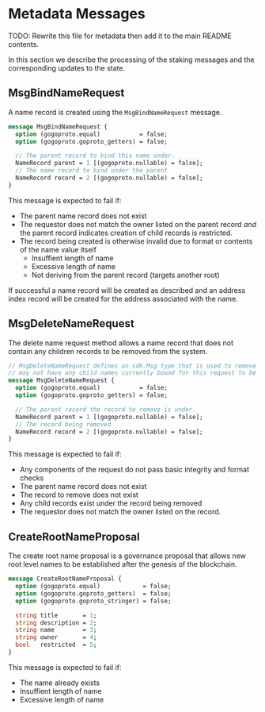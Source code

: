 # Metadata Messages

TODO: Rewrite this file for metadata then add it to the main README contents.

<!-- This was given in slack as example formatting:
# Messages

In this section we describe the processing of the marker messages and the corresponding updates to the state.
All created/modified state objects specified by each message are defined within the 
[state](./02_state_transitions.md) section.

## Msg/AddMarkerRequest

A marker is created using the Add Marker service message.
The created marker can not be directly added in an Active (or Cancelled/Destroyed) status.  Markers
must have a valid supply and denomination value

+++ https://github.com/provenance-io/provenance/blob/2e713a82ac71747e99975a98e902efe01286f591/proto/provenance/marker/v1/tx.proto#L44-L54

+++ https://github.com/provenance-io/provenance/blob/2e713a82ac71747e99975a98e902efe01286f591/proto/provenance/marker/v1/tx.proto#L57
-->



In this section we describe the processing of the staking messages and the corresponding updates to the state.

## MsgBindNameRequest

A name record is created using the `MsgBindNameRequest` message.

```proto
message MsgBindNameRequest {
  option (gogoproto.equal)           = false;
  option (gogoproto.goproto_getters) = false;

  // The parent record to bind this name under.
  NameRecord parent = 1 [(gogoproto.nullable) = false];
  // The name record to bind under the parent
  NameRecord record = 2 [(gogoproto.nullable) = false];
}
```

This message is expected to fail if:
- The parent name record does not exist
- The requestor does not match the owner listed on the parent record _and_ the parent record indicates creation of child records is restricted.
- The record being created is otherwise invalid due to format or contents of the name value itself
    - Insuffient length of name
    - Excessive length of name
    - Not deriving from the parent record (targets another root)

If successful a name record will be created as described and an address index record will be created for the address associated with the name.
## MsgDeleteNameRequest

The delete name request method allows a name record that does not contain any children records to be removed from the system.

```proto
// MsgDeleteNameRequest defines an sdk.Msg type that is used to remove an existing address/name binding.  The binding
// may not have any child names currently bound for this request to be successful.
message MsgDeleteNameRequest {
  option (gogoproto.equal)           = false;
  option (gogoproto.goproto_getters) = false;

  // The parent record the record to remove is under.
  NameRecord parent = 1 [(gogoproto.nullable) = false];
  // The record being removed
  NameRecord record = 2 [(gogoproto.nullable) = false];
}
```

This message is expected to fail if:
- Any components of the request do not pass basic integrity and format checks
- The parent name record does not exist
- The record to remove does not exist
- Any child records exist under the record being removed
- The requestor does not match the owner listed on the record.

## CreateRootNameProposal

The create root name proposal is a governance proposal that allows new root level names to be established after the genesis of the blockchain.

```proto
message CreateRootNameProposal {
  option (gogoproto.equal)            = false;
  option (gogoproto.goproto_getters)  = false;
  option (gogoproto.goproto_stringer) = false;

  string title       = 1;
  string description = 2;
  string name        = 3;
  string owner       = 4;
  bool   restricted  = 5;
}
```

This message is expected to fail if:
- The name already exists
- Insuffient length of name
- Excessive length of name